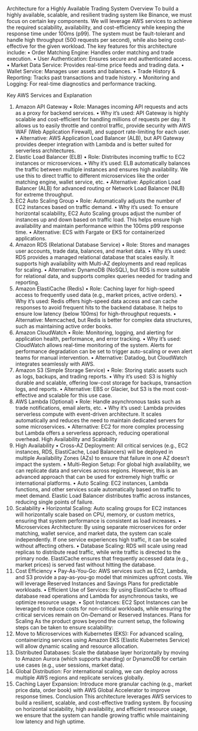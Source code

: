 Architecture for a Highly Available Trading System
Overview
To build a highly available, scalable, and resilient trading system like Binance, we must focus on certain key components. We will leverage AWS services to achieve the required scalability, availability, and cost-efficiency while keeping the response time under 100ms (p99).
The system must be fault-tolerant and handle high throughput (500 requests per second), while also being cost-effective for the given workload.
The key features for this architecture include:
•	Order Matching Engine: Handles order matching and trade execution.
•	User Authentication: Ensures secure and authenticated access.
•	Market Data Service: Provides real-time price feeds and trading data.
•	Wallet Service: Manages user assets and balances.
•	Trade History & Reporting: Tracks past transactions and trade history.
•	Monitoring and Logging: For real-time diagnostics and performance tracking.

                         
                                          
Key AWS Services and Explanation
1. Amazon API Gateway
•	Role: Manages incoming API requests and acts as a proxy for backend services.
•	Why it’s used: API Gateway is highly scalable and cost-efficient for handling millions of requests per day. It allows us to easily throttle and control traffic, provide security with AWS WAF (Web Application Firewall), and support rate-limiting for each user.
•	Alternative: AWS Application Load Balancer (ALB), but API Gateway provides deeper integration with Lambda and is better suited for serverless architectures.
2. Elastic Load Balancer (ELB)
•	Role: Distributes incoming traffic to EC2 instances or microservices.
•	Why it’s used: ELB automatically balances the traffic between multiple instances and ensures high availability. We use this to direct traffic to different microservices like the order matching engine, wallet service, etc.
•	Alternative: Application Load Balancer (ALB) for advanced routing or Network Load Balancer (NLB) for extreme throughput.
3. EC2 Auto Scaling Group
•	Role: Automatically adjusts the number of EC2 instances based on traffic demand.
•	Why it’s used: To ensure horizontal scalability, EC2 Auto Scaling groups adjust the number of instances up and down based on traffic load. This helps ensure high availability and maintain performance within the 100ms p99 response time.
•	Alternative: ECS with Fargate or EKS for containerized applications.
4. Amazon RDS (Relational Database Service)
•	Role: Stores and manages user accounts, trade data, balances, and market data.
•	Why it’s used: RDS provides a managed relational database that scales easily. It supports high availability with Multi-AZ deployments and read replicas for scaling.
•	Alternative: DynamoDB (NoSQL), but RDS is more suitable for relational data, and supports complex queries needed for trading and reporting.
5. Amazon ElastiCache (Redis)
•	Role: Caching layer for high-speed access to frequently used data (e.g., market prices, active orders).
•	Why it’s used: Redis offers high-speed data access and can cache responses to avoid frequent hits to the backend database. It helps to ensure low latency (below 100ms) for high-throughput requests.
•	Alternative: Memcached, but Redis is better for complex data structures, such as maintaining active order books.
6. Amazon CloudWatch
•	Role: Monitoring, logging, and alerting for application health, performance, and error tracking.
•	Why it’s used: CloudWatch allows real-time monitoring of the system. Alerts for performance degradation can be set to trigger auto-scaling or even alert teams for manual intervention.
•	Alternative: Datadog, but CloudWatch integrates seamlessly with AWS.
7. Amazon S3 (Simple Storage Service)
•	Role: Storing static assets such as logs, backups, and trading reports.
•	Why it’s used: S3 is highly durable and scalable, offering low-cost storage for backups, transaction logs, and reports.
•	Alternative: EBS or Glacier, but S3 is the most cost-effective and scalable for this use case.
8. AWS Lambda (Optional)
•	Role: Handle asynchronous tasks such as trade notifications, email alerts, etc.
•	Why it’s used: Lambda provides serverless compute with event-driven architecture. It scales automatically and reduces the need to maintain dedicated servers for some microservices.
•	Alternative: EC2 for more complex processing but Lambda offers a serverless approach, reducing operational overhead.
High Availability and Scalability
1. High Availability
•	Cross-AZ Deployment: All critical services (e.g., EC2 instances, RDS, ElastiCache, Load Balancers) will be deployed in multiple Availability Zones (AZs) to ensure that failure in one AZ doesn’t impact the system.
•	Multi-Region Setup: For global high availability, we can replicate data and services across regions. However, this is an advanced approach that can be used for extremely high traffic or international platforms.
•	Auto Scaling: EC2 instances, Lambda functions, and other services scale automatically based on traffic to meet demand. Elastic Load Balancer distributes traffic across instances, reducing single points of failure.
2. Scalability
•	Horizontal Scaling: Auto scaling groups for EC2 instances will horizontally scale based on CPU, memory, or custom metrics, ensuring that system performance is consistent as load increases.
•	Microservices Architecture: By using separate microservices for order matching, wallet service, and market data, the system can scale independently. If one service experiences high traffic, it can be scaled without affecting others.
•	Database Scaling: RDS will scale using read replicas to distribute read traffic, while write traffic is directed to the primary node. ElastiCache ensures that frequently accessed data (e.g., market prices) is served fast without hitting the database.
3. Cost Efficiency
•	Pay-As-You-Go: AWS services such as EC2, Lambda, and S3 provide a pay-as-you-go model that minimizes upfront costs. We will leverage Reserved Instances and Savings Plans for predictable workloads.
•	Efficient Use of Services: By using ElastiCache to offload database read operations and Lambda for asynchronous tasks, we optimize resource usage.
•	Spot Instances: EC2 Spot Instances can be leveraged to reduce costs for non-critical workloads, while ensuring the critical services remain on On-Demand or Reserved Instances.
Plans for Scaling
As the product grows beyond the current setup, the following steps can be taken to ensure scalability:
1.	Move to Microservices with Kubernetes (EKS): For advanced scaling, containerizing services using Amazon EKS (Elastic Kubernetes Service) will allow dynamic scaling and resource allocation.
2.	Distributed Databases: Scale the database layer horizontally by moving to Amazon Aurora (which supports sharding) or DynamoDB for certain use cases (e.g., user sessions, market data).
3.	Global Distribution: For international scaling, we can deploy across multiple AWS regions and replicate services globally.
4.	Caching Layer Expansion: Introduce more granular caching (e.g., market price data, order book) with AWS Global Accelerator to improve response times.
Conclusion
This architecture leverages AWS services to build a resilient, scalable, and cost-effective trading system. By focusing on horizontal scalability, high availability, and efficient resource usage, we ensure that the system can handle growing traffic while maintaining low latency and high uptime.


